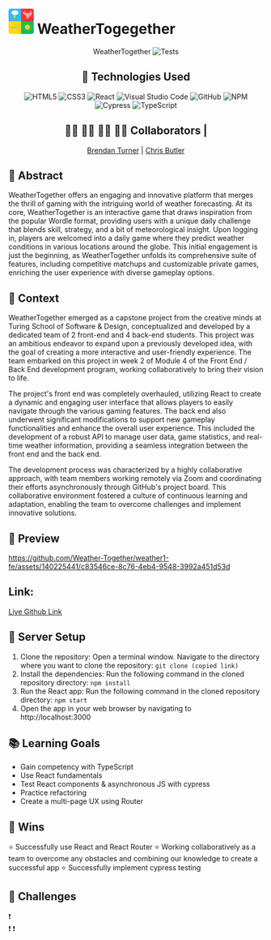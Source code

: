 # <img src="src/Images/logo_480.png" alt="Screenshot" width="50">  WeatherTogegether   

<div align="center">

WeatherTogether
![Tests](https://badgen.net/badge/tests/passing/green?icon=github)

## 💾 Technologies Used
![HTML5](https://img.shields.io/badge/html5-%23E34F26.svg?style=for-the-badge&logo=html5&logoColor=white)
![CSS3](https://img.shields.io/badge/css3-%231572B6.svg?style=for-the-badge&logo=css3&logoColor=white)
![React](https://img.shields.io/badge/javascript-%23323330.svg?style=for-the-badge&logo=javascript&logoColor=%23F7DF1E)
![Visual Studio Code](https://img.shields.io/badge/Visual%20Studio%20Code-0078d7.svg?style=for-the-badge&logo=visual-studio-code&logoColor=white)
![GitHub](https://img.shields.io/badge/github-%23121011.svg?style=for-the-badge&logo=github&logoColor=white)
![NPM](https://img.shields.io/badge/NPM-%23CB3837.svg?style=for-the-badge&logo=npm&logoColor=white)
![Cypress](https://img.shields.io/badge/-cypress-%238D6748?style=for-the-badge&logo=cypress&logoColor=white)
![TypeScript](https://img.shields.io/badge/TypeScript-007ACC?style=for-the-badge&logo=typescript&logoColor=white)


## 👩‍💻 👩‍💻 👨‍💻 👩‍💻 Collaborators  | 
[Brendan Turner](https://github.com/BrendanTurner1)   | 
[Chris Butler](https://github.com/butlertree)

</div>

## 💭 Abstract
WeatherTogether offers an engaging and innovative platform that merges the thrill of gaming with the intriguing world of weather forecasting. At its core, WeatherTogether is an interactive game that draws inspiration from the popular Wordle format, providing users with a unique daily challenge that blends skill, strategy, and a bit of meteorological insight. Upon logging in, players are welcomed into a daily game where they predict weather conditions in various locations around the globe. This initial engagement is just the beginning, as WeatherTogether unfolds its comprehensive suite of features, including competitive matchups and customizable private games, enriching the user experience with diverse gameplay options.

## 📝  Context
WeatherTogether emerged as a capstone project from the creative minds at Turing School of Software & Design, conceptualized and developed by a dedicated team of 2 front-end and 4 back-end students. This project was an ambitious endeavor to expand upon a previously developed idea, with the goal of creating a more interactive and user-friendly experience. The team embarked on this project in week 2 of Module 4 of the Front End / Back End development program, working collaboratively to bring their vision to life.

The project's front end was completely overhauled, utilizing React to create a dynamic and engaging user interface that allows players to easily navigate through the various gaming features. The back end also underwent significant modifications to support new gameplay functionalities and enhance the overall user experience. This included the development of a robust API to manage user data, game statistics, and real-time weather information, providing a seamless integration between the front end and the back end.

The development process was characterized by a highly collaborative approach, with team members working remotely via Zoom and coordinating their efforts asynchronously through GitHub's project board. This collaborative environment fostered a culture of continuous learning and adaptation, enabling the team to overcome challenges and implement innovative solutions.

## 🎥 Preview 





https://github.com/Weather-Together/weather1-fe/assets/140225441/c83546ce-8c76-4eb4-9548-3992a451d53d







## Link: 
[Live Github Link](https://weather-together.github.io/weather1-fe/)

## 🔌 Server Setup
1. Clone the repository: Open a terminal window. Navigate to the directory where you want to clone the repository: `git clone (copied link)`
2. Install the dependencies: Run the following command in the cloned repository directory: `npm install`
3. Run the React app: Run the following command in the cloned repository directory: `npm start`
4. Open the app in your web browser by navigating to http://localhost:3000

## 📚 Learning Goals
- Gain competency with TypeScript
- Use React fundamentals
- Test React components & asynchronous JS with cypress
- Practice refactoring
- Create a multi-page UX using Router

## 🥇 Wins
⭐ Successfully use React and React Router
⭐ Working collaboratively as a team to overcome any obstacles and combining our knowledge to create a successful app
⭐ Successfully implement cypress testing



## 🚧 Challenges
❗  
❗ 
❗ 
